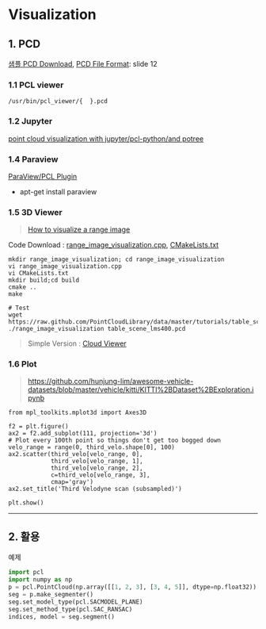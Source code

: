 # Visualization 

## 1. PCD

[샘플 PCD Download](https://raw.github.com/PointCloudLibrary/data/master/tutorials/table_scene_lms400.pcd), [PCD File Format](http://www.jeffdelmerico.com/wp-content/uploads/2014/03/pcl_tutorial.pdf): slide 12









### 1.1 PCL viewer

`/usr/bin/pcl_viewer/{  }.pcd`


### 1.2 Jupyter

[point cloud visualization with jupyter/pcl-python/and potree](https://www.youtube.com/watch?v=s2IvpYvB7Ew)



### 1.4 Paraview 

[ParaView/PCL Plugin](https://www.paraview.org/Wiki/ParaView/PCL_Plugin)
- apt-get install paraview


### 1.5 3D Viewer

> [How to visualize a range image](http://pointclouds.org/documentation/tutorials/range_image_visualization.php#range-image-visualization)


Code Download : [range_image_visualization.cpp](https://gist.githubusercontent.com/adioshun/1ae4197af17f79f01f1ec3ec7c8f4bcb/raw/6ec7e03db63f0477688a66ae580c14795dec0803/range_image_visualization.cpp), [CMakeLists.txt](https://gist.githubusercontent.com/adioshun/1ae4197af17f79f01f1ec3ec7c8f4bcb/raw/6ec7e03db63f0477688a66ae580c14795dec0803/CMakeLists.txt)



```
mkdir range_image_visualization; cd range_image_visualization
vi range_image_visualization.cpp
vi CMakeLists.txt
mkdir build;cd build
cmake ..
make

# Test
wget https://raw.github.com/PointCloudLibrary/data/master/tutorials/table_scene_lms400.pcd
./range_image_visualization table_scene_lms400.pcd 

```

> Simple Version : [Cloud Viewer](http://pointclouds.org/documentation/tutorials/cloud_viewer.php#cloud-viewer)



### 1.6 Plot
> https://github.com/hunjung-lim/awesome-vehicle-datasets/blob/master/vehicle/kitti/KITTI%2BDataset%2BExploration.ipynb

```
from mpl_toolkits.mplot3d import Axes3D

f2 = plt.figure()
ax2 = f2.add_subplot(111, projection='3d')
# Plot every 100th point so things don't get too bogged down
velo_range = range(0, third_velo.shape[0], 100)
ax2.scatter(third_velo[velo_range, 0],
            third_velo[velo_range, 1],
            third_velo[velo_range, 2],
            c=third_velo[velo_range, 3],
            cmap='gray')
ax2.set_title('Third Velodyne scan (subsampled)')

plt.show()
```




---

## 2. 활용

예제

```python
import pcl
import numpy as np
p = pcl.PointCloud(np.array([[1, 2, 3], [3, 4, 5]], dtype=np.float32))
seg = p.make_segmenter()
seg.set_model_type(pcl.SACMODEL_PLANE)
seg.set_method_type(pcl.SAC_RANSAC)
indices, model = seg.segment()
```










